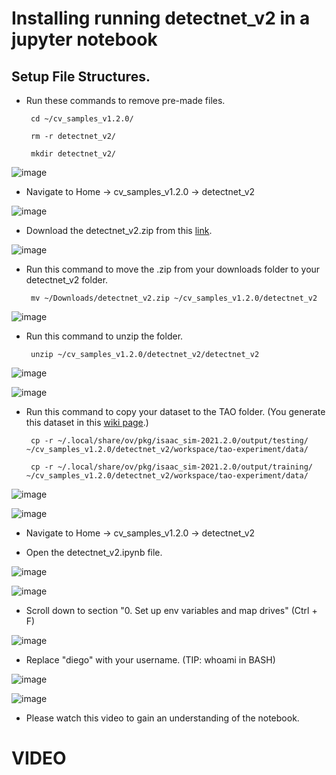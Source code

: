 # Installing running detectnet_v2 in a jupyter notebook

## Setup File Structures.

 - Run these commands to remove pre-made files.

        cd ~/cv_samples_v1.2.0/ 
        
        rm -r detectnet_v2/ 

        mkdir detectnet_v2/

![image](https://user-images.githubusercontent.com/589439/143729065-f90e8ed0-07ac-4c77-8e4b-8d4c7fcffdef.png)

 - Navigate to Home -> cv_samples_v1.2.0 -> detectnet_v2

 ![image](https://user-images.githubusercontent.com/589439/143727464-598963b9-73c6-4b65-a617-5eecf454f4e9.png)

 - Download the detectnet_v2.zip from this <a href="https://github.com/pantelis-classes/omniverse-ai/raw/main/detectnet_v2.zip">link</a>.

![image](https://user-images.githubusercontent.com/589439/143727479-6828fc05-4672-4c60-8a21-f1fe6e97d0ea.png)

 - Run this command to move the .zip from your downloads folder to your detectnet_v2 folder.

        mv ~/Downloads/detectnet_v2.zip ~/cv_samples_v1.2.0/detectnet_v2

![image](https://user-images.githubusercontent.com/589439/143727509-2313c55c-bc6d-4451-91f1-f4424fac580a.png)

 - Run this command to unzip the folder.

        unzip ~/cv_samples_v1.2.0/detectnet_v2/detectnet_v2

![image](https://user-images.githubusercontent.com/589439/143729162-ad6f82c6-643e-4ec0-a082-75842c237053.png)

![image](https://user-images.githubusercontent.com/589439/143729154-00111bfe-534d-4403-bcab-92e3adf032ee.png)

 - Run this command to copy your dataset to the TAO folder. (You generate this dataset in this <a href="https://github.com/pantelis-classes/omniverse-ai/wiki/Synthetic-Data-Generation-(Python-API)#offline-training-with-tlt">wiki page</a>.)

        cp -r ~/.local/share/ov/pkg/isaac_sim-2021.2.0/output/testing/ ~/cv_samples_v1.2.0/detectnet_v2/workspace/tao-experiment/data/

        cp -r ~/.local/share/ov/pkg/isaac_sim-2021.2.0/output/training/ ~/cv_samples_v1.2.0/detectnet_v2/workspace/tao-experiment/data/

![image](https://user-images.githubusercontent.com/589439/143730111-33db8027-2c8e-41e8-98a6-9e5e45984fc5.png)

![image](https://user-images.githubusercontent.com/589439/143730115-59cf1d93-b27b-4902-a39b-522551733281.png)

 - Navigate to Home -> cv_samples_v1.2.0 -> detectnet_v2

 - Open the detectnet_v2.ipynb file.

![image](https://user-images.githubusercontent.com/589439/143729232-16e479b2-527e-4b0f-94b0-e43bd08cfba8.png)

![image](https://user-images.githubusercontent.com/589439/143729376-8e7db409-6651-4a55-90a7-8750d77d5838x.png)

 - Scroll down to section "0. Set up env variables and map drives" (Ctrl + F)

 ![image](https://user-images.githubusercontent.com/589439/143729413-dffdd2dc-d0cb-40aa-8b0f-fd567b2a527c.png)

 - Replace "diego" with your username. (TIP: whoami in BASH)

 ![image](https://user-images.githubusercontent.com/589439/143729441-e43fde75-76ed-489d-acef-56fea5ddf539.png)

 ![image](https://user-images.githubusercontent.com/589439/143729521-c7b0fc38-baf0-4701-9032-dba324497f5e.png)

 - Please watch this video to gain an understanding of the notebook.

 # VIDEO